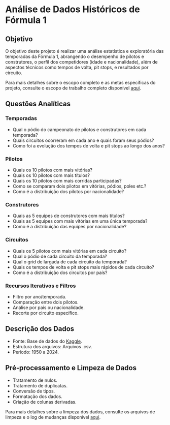 # Análise de Dados Históricos de Fórmula 1

## Objetivo

O objetivo deste projeto é realizar uma análise estatística e exploratória das temporadas
da Fórmula 1, abrangendo o desempenho de pilotos e construtores, o perfil dos
competidores (idade e nacionalidade), além de aspectos técnicos como tempos de volta,
pit stops, e resultados por circuito.

Para mais detalhes sobre o escopo completo e as metas específicas do projeto, consulte o escopo de trabalho completo disponível [aqui](./docs/Escopo_Trabalho_Analise_F1_v1.pdf).

## Questões Analíticas

### Temporadas

- Qual o pódio do campeonato de pilotos e construtores em cada temporada?
- Quais circuitos ocorreram em cada ano e quais foram seus pódios?
- Como foi a evolução dos tempos de volta e pit stops ao longo dos anos?

### Pilotos 

- Quais os 10 pilotos com mais vitórias?
- Quais os 10 pilotos com mais títulos?
- Quais os 10 pilotos com mais corridas participadas?
- Como se comparam dois pilotos em vitórias, pódios, poles etc.?
- Como é a distribuição dos pilotos por nacionalidade?

### Construtores

- Quais as 5 equipes de construtores com mais títulos?
- Quais as 5 equipes com mais vitórias em uma única temporada?
- Como é a distribuição das equipes por nacionalidade?

### Circuitos

- Quais os 5 pilotos com mais vitórias em cada circuito?
- Qual o pódio de cada circuito da temporada?
- Qual o grid de largada de cada circuito da temporada?
- Quais os tempos de volta e pit stops mais rápidos de cada circuito?
- Como é a distribuição dos circuitos por país?

### Recursos Iterativos e Filtros

- Filtro por ano/temporada.
- Comparação entre dois pilotos.
- Análise por país ou nacionalidade.
- Recorte por circuito específico.

## Descrição dos Dados

- Fonte: Base de dados do [Kaggle](https://www.kaggle.com/datasets/rohanrao/formula-1-world-championship-1950-2020). 
- Estrutura dos arquivos: Arquivos .csv.
- Período: 1950 a 2024.

## Pré-processamento e Limpeza de Dados

- Tratamento de nulos.
- Tratamento de duplicatas.
- Conversão de tipos.
- Formatação dos dados.
- Criação de colunas derivadas.

Para mais detalhes sobre a limpeza dos dados, consulte os arquivos de limpeza e o log de mudanças disponível [aqui](./data_cleaning/changelog.md).
